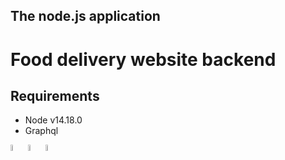 ## The node.js application

# Food delivery website backend

## Requirements

- Node v14.18.0
- Graphql

<img alt="GraphQL Logo" align="left" src="https://img.shields.io/badge/Node.js-43853D?style=for-the-badge&logo=node.js&logoColor=white" width="5%" />
<img alt="GraphQL Logo" align="left" src="https://graphql.org/img/logo.svg" width="5%" />
<img alt="GraphQL Logo" align="left" src="https://img.shields.io/badge/JavaScript-F7DF1E?style=for-the-badge&logo=javascript&logoColor=black" width="5%" />
